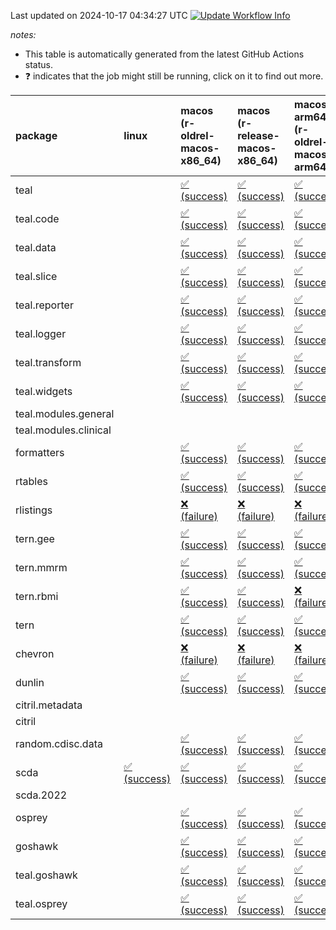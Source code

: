 Last updated on 2024-10-17 04:34:27 UTC [![Update Workflow
Info](https://github.com/averissimo/verdepcheck-status/actions/workflows/update.yaml/badge.svg)](https://github.com/averissimo/verdepcheck-status/actions/workflows/update.yaml)

*notes:*

-   This table is automatically generated from the latest GitHub Actions
    status.
-   ❓ indicates that the job might still be running, click on it to
    find out more.

<table>
<colgroup>
<col style="width: 1%" />
<col style="width: 6%" />
<col style="width: 7%" />
<col style="width: 7%" />
<col style="width: 7%" />
<col style="width: 7%" />
<col style="width: 7%" />
<col style="width: 7%" />
<col style="width: 7%" />
<col style="width: 7%" />
<col style="width: 7%" />
<col style="width: 7%" />
<col style="width: 7%" />
<col style="width: 7%" />
</colgroup>
<thead>
<tr class="header">
<th style="text-align: left;">package</th>
<th style="text-align: left;">linux</th>
<th style="text-align: left;">macos (r-oldrel-macos-x86_64)</th>
<th style="text-align: left;">macos (r-release-macos-x86_64)</th>
<th style="text-align: left;">macos-arm64 (r-oldrel-macos-arm64)</th>
<th style="text-align: left;">macos-arm64 (r-release-macos-arm64)</th>
<th style="text-align: left;">nosuggests</th>
<th style="text-align: left;">ubuntu-clang</th>
<th style="text-align: left;">ubuntu-gcc12</th>
<th style="text-align: left;">ubuntu-next</th>
<th style="text-align: left;">ubuntu-release</th>
<th style="text-align: left;">windows (r-devel-windows-x86_64)</th>
<th style="text-align: left;">windows (r-oldrel-windows-x86_64)</th>
<th style="text-align: left;">windows (r-release-windows-x86_64)</th>
</tr>
</thead>
<tbody>
<tr class="odd">
<td style="text-align: left;">teal</td>
<td style="text-align: left;"></td>
<td
style="text-align: left;"><a href="https://github.com/insightsengineering/teal/actions/runs/11311177624/job/31504024197">✅
(success)</a></td>
<td
style="text-align: left;"><a href="https://github.com/insightsengineering/teal/actions/runs/11311177624/job/31504021175">✅
(success)</a></td>
<td
style="text-align: left;"><a href="https://github.com/insightsengineering/teal/actions/runs/11311177624/job/31504023261">✅
(success)</a></td>
<td
style="text-align: left;"><a href="https://github.com/insightsengineering/teal/actions/runs/11311177624/job/31504020076">✅
(success)</a></td>
<td
style="text-align: left;"><a href="https://github.com/insightsengineering/teal/actions/runs/11311177624/job/31504024657">❌
(failure)</a></td>
<td
style="text-align: left;"><a href="https://github.com/insightsengineering/teal/actions/runs/11311177624/job/31504018270">✅
(success)</a></td>
<td
style="text-align: left;"><a href="https://github.com/insightsengineering/teal/actions/runs/11311177624/job/31504019358">✅
(success)</a></td>
<td
style="text-align: left;"><a href="https://github.com/insightsengineering/teal/actions/runs/11311177624/job/31504021686">✅
(success)</a></td>
<td
style="text-align: left;"><a href="https://github.com/insightsengineering/teal/actions/runs/11311177624/job/31504022513">✅
(success)</a></td>
<td
style="text-align: left;"><a href="https://github.com/insightsengineering/teal/actions/runs/11311177624/job/31504018760">✅
(success)</a></td>
<td
style="text-align: left;"><a href="https://github.com/insightsengineering/teal/actions/runs/11311177624/job/31504025184">✅
(success)</a></td>
<td
style="text-align: left;"><a href="https://github.com/insightsengineering/teal/actions/runs/11311177624/job/31504022094">✅
(success)</a></td>
</tr>
<tr class="even">
<td style="text-align: left;">teal.code</td>
<td style="text-align: left;"></td>
<td
style="text-align: left;"><a href="https://github.com/insightsengineering/teal.code/actions/runs/11311190380/job/31457140230">✅
(success)</a></td>
<td
style="text-align: left;"><a href="https://github.com/insightsengineering/teal.code/actions/runs/11311190380/job/31457139639">✅
(success)</a></td>
<td
style="text-align: left;"><a href="https://github.com/insightsengineering/teal.code/actions/runs/11311190380/job/31457139968">✅
(success)</a></td>
<td
style="text-align: left;"><a href="https://github.com/insightsengineering/teal.code/actions/runs/11311190380/job/31457139465">✅
(success)</a></td>
<td
style="text-align: left;"><a href="https://github.com/insightsengineering/teal.code/actions/runs/11311190380/job/31457140597">✅
(success)</a></td>
<td
style="text-align: left;"><a href="https://github.com/insightsengineering/teal.code/actions/runs/11311190380/job/31457139384">✅
(success)</a></td>
<td
style="text-align: left;"><a href="https://github.com/insightsengineering/teal.code/actions/runs/11311190380/job/31457139551">✅
(success)</a></td>
<td
style="text-align: left;"><a href="https://github.com/insightsengineering/teal.code/actions/runs/11311190380/job/31457140112">✅
(success)</a></td>
<td
style="text-align: left;"><a href="https://github.com/insightsengineering/teal.code/actions/runs/11311190380/job/31457140329">✅
(success)</a></td>
<td
style="text-align: left;"><a href="https://github.com/insightsengineering/teal.code/actions/runs/11311190380/job/31457139104">✅
(success)</a></td>
<td
style="text-align: left;"><a href="https://github.com/insightsengineering/teal.code/actions/runs/11311190380/job/31457140409">✅
(success)</a></td>
<td
style="text-align: left;"><a href="https://github.com/insightsengineering/teal.code/actions/runs/11311190380/job/31457139812">✅
(success)</a></td>
</tr>
<tr class="odd">
<td style="text-align: left;">teal.data</td>
<td style="text-align: left;"></td>
<td
style="text-align: left;"><a href="https://github.com/insightsengineering/teal.data/actions/runs/11311180327/job/31457117241">✅
(success)</a></td>
<td
style="text-align: left;"><a href="https://github.com/insightsengineering/teal.data/actions/runs/11311180327/job/31457116797">✅
(success)</a></td>
<td
style="text-align: left;"><a href="https://github.com/insightsengineering/teal.data/actions/runs/11311180327/job/31457117136">✅
(success)</a></td>
<td
style="text-align: left;"><a href="https://github.com/insightsengineering/teal.data/actions/runs/11311180327/job/31457116665">✅
(success)</a></td>
<td
style="text-align: left;"><a href="https://github.com/insightsengineering/teal.data/actions/runs/11311180327/job/31457117520">✅
(success)</a></td>
<td
style="text-align: left;"><a href="https://github.com/insightsengineering/teal.data/actions/runs/11311180327/job/31457116596">✅
(success)</a></td>
<td
style="text-align: left;"><a href="https://github.com/insightsengineering/teal.data/actions/runs/11311180327/job/31457116737">✅
(success)</a></td>
<td
style="text-align: left;"><a href="https://github.com/insightsengineering/teal.data/actions/runs/11311180327/job/31457117032">✅
(success)</a></td>
<td
style="text-align: left;"><a href="https://github.com/insightsengineering/teal.data/actions/runs/11311180327/job/31457117188">✅
(success)</a></td>
<td
style="text-align: left;"><a href="https://github.com/insightsengineering/teal.data/actions/runs/11311180327/job/31457116364">✅
(success)</a></td>
<td
style="text-align: left;"><a href="https://github.com/insightsengineering/teal.data/actions/runs/11311180327/job/31457117379">✅
(success)</a></td>
<td
style="text-align: left;"><a href="https://github.com/insightsengineering/teal.data/actions/runs/11311180327/job/31457116944">✅
(success)</a></td>
</tr>
<tr class="even">
<td style="text-align: left;">teal.slice</td>
<td style="text-align: left;"></td>
<td
style="text-align: left;"><a href="https://github.com/insightsengineering/teal.slice/actions/runs/11311184918/job/31457125964">✅
(success)</a></td>
<td
style="text-align: left;"><a href="https://github.com/insightsengineering/teal.slice/actions/runs/11311184918/job/31457125583">✅
(success)</a></td>
<td
style="text-align: left;"><a href="https://github.com/insightsengineering/teal.slice/actions/runs/11311184918/job/31457125890">✅
(success)</a></td>
<td
style="text-align: left;"><a href="https://github.com/insightsengineering/teal.slice/actions/runs/11311184918/job/31457125437">✅
(success)</a></td>
<td
style="text-align: left;"><a href="https://github.com/insightsengineering/teal.slice/actions/runs/11311184918/job/31457126185">✅
(success)</a></td>
<td
style="text-align: left;"><a href="https://github.com/insightsengineering/teal.slice/actions/runs/11311184918/job/31457125019">✅
(success)</a></td>
<td
style="text-align: left;"><a href="https://github.com/insightsengineering/teal.slice/actions/runs/11311184918/job/31457125365">✅
(success)</a></td>
<td
style="text-align: left;"><a href="https://github.com/insightsengineering/teal.slice/actions/runs/11311184918/job/31457125675">✅
(success)</a></td>
<td
style="text-align: left;"><a href="https://github.com/insightsengineering/teal.slice/actions/runs/11311184918/job/31457125817">✅
(success)</a></td>
<td
style="text-align: left;"><a href="https://github.com/insightsengineering/teal.slice/actions/runs/11311184918/job/31457125299">✅
(success)</a></td>
<td
style="text-align: left;"><a href="https://github.com/insightsengineering/teal.slice/actions/runs/11311184918/job/31457126110">✅
(success)</a></td>
<td
style="text-align: left;"><a href="https://github.com/insightsengineering/teal.slice/actions/runs/11311184918/job/31457125746">✅
(success)</a></td>
</tr>
<tr class="odd">
<td style="text-align: left;">teal.reporter</td>
<td style="text-align: left;"></td>
<td
style="text-align: left;"><a href="https://github.com/insightsengineering/teal.reporter/actions/runs/11311181842/job/31457118791">✅
(success)</a></td>
<td
style="text-align: left;"><a href="https://github.com/insightsengineering/teal.reporter/actions/runs/11311181842/job/31457118480">✅
(success)</a></td>
<td
style="text-align: left;"><a href="https://github.com/insightsengineering/teal.reporter/actions/runs/11311181842/job/31457118673">✅
(success)</a></td>
<td
style="text-align: left;"><a href="https://github.com/insightsengineering/teal.reporter/actions/runs/11311181842/job/31457118389">✅
(success)</a></td>
<td
style="text-align: left;"><a href="https://github.com/insightsengineering/teal.reporter/actions/runs/11311181842/job/31457118935">✅
(success)</a></td>
<td
style="text-align: left;"><a href="https://github.com/insightsengineering/teal.reporter/actions/runs/11311181842/job/31457118329">✅
(success)</a></td>
<td
style="text-align: left;"><a href="https://github.com/insightsengineering/teal.reporter/actions/runs/11311181842/job/31457118435">✅
(success)</a></td>
<td
style="text-align: left;"><a href="https://github.com/insightsengineering/teal.reporter/actions/runs/11311181842/job/31457118636">✅
(success)</a></td>
<td
style="text-align: left;"><a href="https://github.com/insightsengineering/teal.reporter/actions/runs/11311181842/job/31457118733">✅
(success)</a></td>
<td
style="text-align: left;"><a href="https://github.com/insightsengineering/teal.reporter/actions/runs/11311181842/job/31457118156">✅
(success)</a></td>
<td
style="text-align: left;"><a href="https://github.com/insightsengineering/teal.reporter/actions/runs/11311181842/job/31457118879">✅
(success)</a></td>
<td
style="text-align: left;"><a href="https://github.com/insightsengineering/teal.reporter/actions/runs/11311181842/job/31457118597">✅
(success)</a></td>
</tr>
<tr class="even">
<td style="text-align: left;">teal.logger</td>
<td style="text-align: left;"></td>
<td
style="text-align: left;"><a href="https://github.com/insightsengineering/teal.logger/actions/runs/11311178872/job/31457112382">✅
(success)</a></td>
<td
style="text-align: left;"><a href="https://github.com/insightsengineering/teal.logger/actions/runs/11311178872/job/31457111786">✅
(success)</a></td>
<td
style="text-align: left;"><a href="https://github.com/insightsengineering/teal.logger/actions/runs/11311178872/job/31457112185">✅
(success)</a></td>
<td
style="text-align: left;"><a href="https://github.com/insightsengineering/teal.logger/actions/runs/11311178872/job/31457111588">✅
(success)</a></td>
<td
style="text-align: left;"><a href="https://github.com/insightsengineering/teal.logger/actions/runs/11311178872/job/31457112805">✅
(success)</a></td>
<td
style="text-align: left;"><a href="https://github.com/insightsengineering/teal.logger/actions/runs/11311178872/job/31457111502">✅
(success)</a></td>
<td
style="text-align: left;"><a href="https://github.com/insightsengineering/teal.logger/actions/runs/11311178872/job/31457111699">✅
(success)</a></td>
<td
style="text-align: left;"><a href="https://github.com/insightsengineering/teal.logger/actions/runs/11311178872/job/31457112071">✅
(success)</a></td>
<td
style="text-align: left;"><a href="https://github.com/insightsengineering/teal.logger/actions/runs/11311178872/job/31457112281">✅
(success)</a></td>
<td
style="text-align: left;"><a href="https://github.com/insightsengineering/teal.logger/actions/runs/11311178872/job/31457111271">✅
(success)</a></td>
<td
style="text-align: left;"><a href="https://github.com/insightsengineering/teal.logger/actions/runs/11311178872/job/31457112680">✅
(success)</a></td>
<td
style="text-align: left;"><a href="https://github.com/insightsengineering/teal.logger/actions/runs/11311178872/job/31457111976">✅
(success)</a></td>
</tr>
<tr class="odd">
<td style="text-align: left;">teal.transform</td>
<td style="text-align: left;"></td>
<td
style="text-align: left;"><a href="https://github.com/insightsengineering/teal.transform/actions/runs/11311183113/job/31457121952">✅
(success)</a></td>
<td
style="text-align: left;"><a href="https://github.com/insightsengineering/teal.transform/actions/runs/11311183113/job/31457121389">✅
(success)</a></td>
<td
style="text-align: left;"><a href="https://github.com/insightsengineering/teal.transform/actions/runs/11311183113/job/31457121775">✅
(success)</a></td>
<td
style="text-align: left;"><a href="https://github.com/insightsengineering/teal.transform/actions/runs/11311183113/job/31457121199">✅
(success)</a></td>
<td
style="text-align: left;"><a href="https://github.com/insightsengineering/teal.transform/actions/runs/11311183113/job/31457122194">✅
(success)</a></td>
<td
style="text-align: left;"><a href="https://github.com/insightsengineering/teal.transform/actions/runs/11311183113/job/31457121111">✅
(success)</a></td>
<td
style="text-align: left;"><a href="https://github.com/insightsengineering/teal.transform/actions/runs/11311183113/job/31457121294">✅
(success)</a></td>
<td
style="text-align: left;"><a href="https://github.com/insightsengineering/teal.transform/actions/runs/11311183113/job/31457121672">✅
(success)</a></td>
<td
style="text-align: left;"><a href="https://github.com/insightsengineering/teal.transform/actions/runs/11311183113/job/31457121858">✅
(success)</a></td>
<td
style="text-align: left;"><a href="https://github.com/insightsengineering/teal.transform/actions/runs/11311183113/job/31457120837">✅
(success)</a></td>
<td
style="text-align: left;"><a href="https://github.com/insightsengineering/teal.transform/actions/runs/11311183113/job/31457122112">✅
(success)</a></td>
<td
style="text-align: left;"><a href="https://github.com/insightsengineering/teal.transform/actions/runs/11311183113/job/31457121587">✅
(success)</a></td>
</tr>
<tr class="even">
<td style="text-align: left;">teal.widgets</td>
<td style="text-align: left;"></td>
<td
style="text-align: left;"><a href="https://github.com/insightsengineering/teal.widgets/actions/runs/11311194994/job/31457153826">✅
(success)</a></td>
<td
style="text-align: left;"><a href="https://github.com/insightsengineering/teal.widgets/actions/runs/11311194994/job/31457153546">✅
(success)</a></td>
<td
style="text-align: left;"><a href="https://github.com/insightsengineering/teal.widgets/actions/runs/11311194994/job/31457153746">✅
(success)</a></td>
<td
style="text-align: left;"><a href="https://github.com/insightsengineering/teal.widgets/actions/runs/11311194994/job/31457153443">✅
(success)</a></td>
<td
style="text-align: left;"><a href="https://github.com/insightsengineering/teal.widgets/actions/runs/11311194994/job/31457153946">✅
(success)</a></td>
<td
style="text-align: left;"><a href="https://github.com/insightsengineering/teal.widgets/actions/runs/11311194994/job/31457153389">✅
(success)</a></td>
<td
style="text-align: left;"><a href="https://github.com/insightsengineering/teal.widgets/actions/runs/11311194994/job/31457153498">✅
(success)</a></td>
<td
style="text-align: left;"><a href="https://github.com/insightsengineering/teal.widgets/actions/runs/11311194994/job/31457153689">✅
(success)</a></td>
<td
style="text-align: left;"><a href="https://github.com/insightsengineering/teal.widgets/actions/runs/11311194994/job/31457153790">✅
(success)</a></td>
<td
style="text-align: left;"><a href="https://github.com/insightsengineering/teal.widgets/actions/runs/11311194994/job/31457153189">✅
(success)</a></td>
<td
style="text-align: left;"><a href="https://github.com/insightsengineering/teal.widgets/actions/runs/11311194994/job/31457153904">✅
(success)</a></td>
<td
style="text-align: left;"><a href="https://github.com/insightsengineering/teal.widgets/actions/runs/11311194994/job/31457153646">✅
(success)</a></td>
</tr>
<tr class="odd">
<td style="text-align: left;">teal.modules.general</td>
<td style="text-align: left;"></td>
<td style="text-align: left;"></td>
<td style="text-align: left;"></td>
<td style="text-align: left;"></td>
<td style="text-align: left;"></td>
<td style="text-align: left;"></td>
<td style="text-align: left;"></td>
<td style="text-align: left;"></td>
<td style="text-align: left;"></td>
<td style="text-align: left;"></td>
<td style="text-align: left;"></td>
<td style="text-align: left;"></td>
<td style="text-align: left;"></td>
</tr>
<tr class="even">
<td style="text-align: left;">teal.modules.clinical</td>
<td style="text-align: left;"></td>
<td style="text-align: left;"></td>
<td style="text-align: left;"></td>
<td style="text-align: left;"></td>
<td style="text-align: left;"></td>
<td style="text-align: left;"></td>
<td style="text-align: left;"></td>
<td style="text-align: left;"></td>
<td style="text-align: left;"></td>
<td style="text-align: left;"></td>
<td style="text-align: left;"></td>
<td style="text-align: left;"></td>
<td style="text-align: left;"></td>
</tr>
<tr class="odd">
<td style="text-align: left;">formatters</td>
<td style="text-align: left;"></td>
<td
style="text-align: left;"><a href="https://github.com/insightsengineering/formatters/actions/runs/11311186603/job/31457127563">✅
(success)</a></td>
<td
style="text-align: left;"><a href="https://github.com/insightsengineering/formatters/actions/runs/11311186603/job/31457127168">✅
(success)</a></td>
<td
style="text-align: left;"><a href="https://github.com/insightsengineering/formatters/actions/runs/11311186603/job/31457127428">✅
(success)</a></td>
<td
style="text-align: left;"><a href="https://github.com/insightsengineering/formatters/actions/runs/11311186603/job/31457127043">✅
(success)</a></td>
<td
style="text-align: left;"><a href="https://github.com/insightsengineering/formatters/actions/runs/11311186603/job/31457127637">✅
(success)</a></td>
<td
style="text-align: left;"><a href="https://github.com/insightsengineering/formatters/actions/runs/11311186603/job/31457126698">✅
(success)</a></td>
<td
style="text-align: left;"><a href="https://github.com/insightsengineering/formatters/actions/runs/11311186603/job/31457126987">✅
(success)</a></td>
<td
style="text-align: left;"><a href="https://github.com/insightsengineering/formatters/actions/runs/11311186603/job/31457127230">✅
(success)</a></td>
<td
style="text-align: left;"><a href="https://github.com/insightsengineering/formatters/actions/runs/11311186603/job/31457127369">✅
(success)</a></td>
<td
style="text-align: left;"><a href="https://github.com/insightsengineering/formatters/actions/runs/11311186603/job/31457126914">✅
(success)</a></td>
<td
style="text-align: left;"><a href="https://github.com/insightsengineering/formatters/actions/runs/11311186603/job/31457127700">✅
(success)</a></td>
<td
style="text-align: left;"><a href="https://github.com/insightsengineering/formatters/actions/runs/11311186603/job/31457127301">✅
(success)</a></td>
</tr>
<tr class="even">
<td style="text-align: left;">rtables</td>
<td style="text-align: left;"></td>
<td
style="text-align: left;"><a href="https://github.com/insightsengineering/rtables/actions/runs/11311177795/job/31457109719">✅
(success)</a></td>
<td
style="text-align: left;"><a href="https://github.com/insightsengineering/rtables/actions/runs/11311177795/job/31457109441">✅
(success)</a></td>
<td
style="text-align: left;"><a href="https://github.com/insightsengineering/rtables/actions/runs/11311177795/job/31457109619">✅
(success)</a></td>
<td
style="text-align: left;"><a href="https://github.com/insightsengineering/rtables/actions/runs/11311177795/job/31457109344">✅
(success)</a></td>
<td
style="text-align: left;"><a href="https://github.com/insightsengineering/rtables/actions/runs/11311177795/job/31457109875">✅
(success)</a></td>
<td
style="text-align: left;"><a href="https://github.com/insightsengineering/rtables/actions/runs/11311177795/job/31457109289">❌
(failure)</a></td>
<td
style="text-align: left;"><a href="https://github.com/insightsengineering/rtables/actions/runs/11311177795/job/31457109392">❌
(failure)</a></td>
<td
style="text-align: left;"><a href="https://github.com/insightsengineering/rtables/actions/runs/11311177795/job/31457109576">✅
(success)</a></td>
<td
style="text-align: left;"><a href="https://github.com/insightsengineering/rtables/actions/runs/11311177795/job/31457109668">✅
(success)</a></td>
<td
style="text-align: left;"><a href="https://github.com/insightsengineering/rtables/actions/runs/11311177795/job/31457109129">✅
(success)</a></td>
<td
style="text-align: left;"><a href="https://github.com/insightsengineering/rtables/actions/runs/11311177795/job/31457109826">✅
(success)</a></td>
<td
style="text-align: left;"><a href="https://github.com/insightsengineering/rtables/actions/runs/11311177795/job/31457109541">✅
(success)</a></td>
</tr>
<tr class="odd">
<td style="text-align: left;">rlistings</td>
<td style="text-align: left;"></td>
<td
style="text-align: left;"><a href="https://github.com/insightsengineering/rlistings/actions/runs/11311181109/job/31457118694">❌
(failure)</a></td>
<td
style="text-align: left;"><a href="https://github.com/insightsengineering/rlistings/actions/runs/11311181109/job/31457118467">❌
(failure)</a></td>
<td
style="text-align: left;"><a href="https://github.com/insightsengineering/rlistings/actions/runs/11311181109/job/31457118656">❌
(failure)</a></td>
<td
style="text-align: left;"><a href="https://github.com/insightsengineering/rlistings/actions/runs/11311181109/job/31457118385">❌
(failure)</a></td>
<td
style="text-align: left;"><a href="https://github.com/insightsengineering/rlistings/actions/runs/11311181109/job/31457118522">❌
(failure)</a></td>
<td
style="text-align: left;"><a href="https://github.com/insightsengineering/rlistings/actions/runs/11311181109/job/31457117976">❌
(failure)</a></td>
<td
style="text-align: left;"><a href="https://github.com/insightsengineering/rlistings/actions/runs/11311181109/job/31457118109">❌
(failure)</a></td>
<td
style="text-align: left;"><a href="https://github.com/insightsengineering/rlistings/actions/runs/11311181109/job/31457118261">❌
(failure)</a></td>
<td
style="text-align: left;"><a href="https://github.com/insightsengineering/rlistings/actions/runs/11311181109/job/31457118346">❌
(failure)</a></td>
<td
style="text-align: left;"><a href="https://github.com/insightsengineering/rlistings/actions/runs/11311181109/job/31457118306">❌
(failure)</a></td>
<td
style="text-align: left;"><a href="https://github.com/insightsengineering/rlistings/actions/runs/11311181109/job/31457118739">❌
(failure)</a></td>
<td
style="text-align: left;"><a href="https://github.com/insightsengineering/rlistings/actions/runs/11311181109/job/31457118566">❌
(failure)</a></td>
</tr>
<tr class="even">
<td style="text-align: left;">tern.gee</td>
<td style="text-align: left;"></td>
<td
style="text-align: left;"><a href="https://github.com/insightsengineering/tern.gee/actions/runs/11311187831/job/31457132427">✅
(success)</a></td>
<td
style="text-align: left;"><a href="https://github.com/insightsengineering/tern.gee/actions/runs/11311187831/job/31457131953">✅
(success)</a></td>
<td
style="text-align: left;"><a href="https://github.com/insightsengineering/tern.gee/actions/runs/11311187831/job/31457132295">✅
(success)</a></td>
<td
style="text-align: left;"><a href="https://github.com/insightsengineering/tern.gee/actions/runs/11311187831/job/31457131778">✅
(success)</a></td>
<td
style="text-align: left;"><a href="https://github.com/insightsengineering/tern.gee/actions/runs/11311187831/job/31457132658">✅
(success)</a></td>
<td
style="text-align: left;"><a href="https://github.com/insightsengineering/tern.gee/actions/runs/11311187831/job/31457131685">✅
(success)</a></td>
<td
style="text-align: left;"><a href="https://github.com/insightsengineering/tern.gee/actions/runs/11311187831/job/31457131869">✅
(success)</a></td>
<td
style="text-align: left;"><a href="https://github.com/insightsengineering/tern.gee/actions/runs/11311187831/job/31457132200">✅
(success)</a></td>
<td
style="text-align: left;"><a href="https://github.com/insightsengineering/tern.gee/actions/runs/11311187831/job/31457132362">✅
(success)</a></td>
<td
style="text-align: left;"><a href="https://github.com/insightsengineering/tern.gee/actions/runs/11311187831/job/31457131395">✅
(success)</a></td>
<td
style="text-align: left;"><a href="https://github.com/insightsengineering/tern.gee/actions/runs/11311187831/job/31457132589">✅
(success)</a></td>
<td
style="text-align: left;"><a href="https://github.com/insightsengineering/tern.gee/actions/runs/11311187831/job/31457132112">✅
(success)</a></td>
</tr>
<tr class="odd">
<td style="text-align: left;">tern.mmrm</td>
<td style="text-align: left;"></td>
<td
style="text-align: left;"><a href="https://github.com/insightsengineering/tern.mmrm/actions/runs/11311194585/job/31457152507">✅
(success)</a></td>
<td
style="text-align: left;"><a href="https://github.com/insightsengineering/tern.mmrm/actions/runs/11311194585/job/31457152177">✅
(success)</a></td>
<td
style="text-align: left;"><a href="https://github.com/insightsengineering/tern.mmrm/actions/runs/11311194585/job/31457152457">✅
(success)</a></td>
<td
style="text-align: left;"><a href="https://github.com/insightsengineering/tern.mmrm/actions/runs/11311194585/job/31457152061">✅
(success)</a></td>
<td
style="text-align: left;"><a href="https://github.com/insightsengineering/tern.mmrm/actions/runs/11311194585/job/31457152724">✅
(success)</a></td>
<td
style="text-align: left;"><a href="https://github.com/insightsengineering/tern.mmrm/actions/runs/11311194585/job/31457151992">✅
(success)</a></td>
<td
style="text-align: left;"><a href="https://github.com/insightsengineering/tern.mmrm/actions/runs/11311194585/job/31457152121">❌
(failure)</a></td>
<td
style="text-align: left;"><a href="https://github.com/insightsengineering/tern.mmrm/actions/runs/11311194585/job/31457152406">✅
(success)</a></td>
<td
style="text-align: left;"><a href="https://github.com/insightsengineering/tern.mmrm/actions/runs/11311194585/job/31457152561">✅
(success)</a></td>
<td
style="text-align: left;"><a href="https://github.com/insightsengineering/tern.mmrm/actions/runs/11311194585/job/31457151800">✅
(success)</a></td>
<td
style="text-align: left;"><a href="https://github.com/insightsengineering/tern.mmrm/actions/runs/11311194585/job/31457152615">✅
(success)</a></td>
<td
style="text-align: left;"><a href="https://github.com/insightsengineering/tern.mmrm/actions/runs/11311194585/job/31457152342">✅
(success)</a></td>
</tr>
<tr class="even">
<td style="text-align: left;">tern.rbmi</td>
<td style="text-align: left;"></td>
<td
style="text-align: left;"><a href="https://github.com/insightsengineering/tern.rbmi/actions/runs/11311185932/job/31457126793">✅
(success)</a></td>
<td
style="text-align: left;"><a href="https://github.com/insightsengineering/tern.rbmi/actions/runs/11311185932/job/31457126423">✅
(success)</a></td>
<td
style="text-align: left;"><a href="https://github.com/insightsengineering/tern.rbmi/actions/runs/11311185932/job/31457126670">❌
(failure)</a></td>
<td
style="text-align: left;"><a href="https://github.com/insightsengineering/tern.rbmi/actions/runs/11311185932/job/31457126280">❌
(failure)</a></td>
<td
style="text-align: left;"><a href="https://github.com/insightsengineering/tern.rbmi/actions/runs/11311185932/job/31457126864">✅
(success)</a></td>
<td
style="text-align: left;"><a href="https://github.com/insightsengineering/tern.rbmi/actions/runs/11311185932/job/31457125935">✅
(success)</a></td>
<td
style="text-align: left;"><a href="https://github.com/insightsengineering/tern.rbmi/actions/runs/11311185932/job/31457126207">✅
(success)</a></td>
<td
style="text-align: left;"><a href="https://github.com/insightsengineering/tern.rbmi/actions/runs/11311185932/job/31457126496">✅
(success)</a></td>
<td
style="text-align: left;"><a href="https://github.com/insightsengineering/tern.rbmi/actions/runs/11311185932/job/31457126617">✅
(success)</a></td>
<td
style="text-align: left;"><a href="https://github.com/insightsengineering/tern.rbmi/actions/runs/11311185932/job/31457126140">✅
(success)</a></td>
<td
style="text-align: left;"><a href="https://github.com/insightsengineering/tern.rbmi/actions/runs/11311185932/job/31457126934">✅
(success)</a></td>
<td
style="text-align: left;"><a href="https://github.com/insightsengineering/tern.rbmi/actions/runs/11311185932/job/31457126560">✅
(success)</a></td>
</tr>
<tr class="odd">
<td style="text-align: left;">tern</td>
<td style="text-align: left;"></td>
<td
style="text-align: left;"><a href="https://github.com/insightsengineering/tern/actions/runs/11311181749/job/31457118387">✅
(success)</a></td>
<td
style="text-align: left;"><a href="https://github.com/insightsengineering/tern/actions/runs/11311181749/job/31457118028">✅
(success)</a></td>
<td
style="text-align: left;"><a href="https://github.com/insightsengineering/tern/actions/runs/11311181749/job/31457118267">✅
(success)</a></td>
<td
style="text-align: left;"><a href="https://github.com/insightsengineering/tern/actions/runs/11311181749/job/31457117889">✅
(success)</a></td>
<td
style="text-align: left;"><a href="https://github.com/insightsengineering/tern/actions/runs/11311181749/job/31457118441">❌
(failure)</a></td>
<td
style="text-align: left;"><a href="https://github.com/insightsengineering/tern/actions/runs/11311181749/job/31457117537">✅
(success)</a></td>
<td
style="text-align: left;"><a href="https://github.com/insightsengineering/tern/actions/runs/11311181749/job/31457117809">✅
(success)</a></td>
<td
style="text-align: left;"><a href="https://github.com/insightsengineering/tern/actions/runs/11311181749/job/31457118079">✅
(success)</a></td>
<td
style="text-align: left;"><a href="https://github.com/insightsengineering/tern/actions/runs/11311181749/job/31457118204">✅
(success)</a></td>
<td
style="text-align: left;"><a href="https://github.com/insightsengineering/tern/actions/runs/11311181749/job/31457117758">✅
(success)</a></td>
<td
style="text-align: left;"><a href="https://github.com/insightsengineering/tern/actions/runs/11311181749/job/31457118516">✅
(success)</a></td>
<td
style="text-align: left;"><a href="https://github.com/insightsengineering/tern/actions/runs/11311181749/job/31457118142">✅
(success)</a></td>
</tr>
<tr class="even">
<td style="text-align: left;">chevron</td>
<td style="text-align: left;"></td>
<td
style="text-align: left;"><a href="https://github.com/insightsengineering/chevron/actions/runs/11311188407/job/31457133077">❌
(failure)</a></td>
<td
style="text-align: left;"><a href="https://github.com/insightsengineering/chevron/actions/runs/11311188407/job/31457132644">❌
(failure)</a></td>
<td
style="text-align: left;"><a href="https://github.com/insightsengineering/chevron/actions/runs/11311188407/job/31457132954">❌
(failure)</a></td>
<td
style="text-align: left;"><a href="https://github.com/insightsengineering/chevron/actions/runs/11311188407/job/31457132585">❌
(failure)</a></td>
<td
style="text-align: left;"><a href="https://github.com/insightsengineering/chevron/actions/runs/11311188407/job/31457133438">❌
(failure)</a></td>
<td
style="text-align: left;"><a href="https://github.com/insightsengineering/chevron/actions/runs/11311188407/job/31457132710">❌
(failure)</a></td>
<td
style="text-align: left;"><a href="https://github.com/insightsengineering/chevron/actions/runs/11311188407/job/31457132862">❌
(failure)</a></td>
<td
style="text-align: left;"><a href="https://github.com/insightsengineering/chevron/actions/runs/11311188407/job/31457133143">❌
(failure)</a></td>
<td
style="text-align: left;"><a href="https://github.com/insightsengineering/chevron/actions/runs/11311188407/job/31457133266">❌
(failure)</a></td>
<td
style="text-align: left;"><a href="https://github.com/insightsengineering/chevron/actions/runs/11311188407/job/31457132335">❌
(failure)</a></td>
<td
style="text-align: left;"><a href="https://github.com/insightsengineering/chevron/actions/runs/11311188407/job/31457133204">❌
(failure)</a></td>
<td
style="text-align: left;"><a href="https://github.com/insightsengineering/chevron/actions/runs/11311188407/job/31457132774">❌
(failure)</a></td>
</tr>
<tr class="odd">
<td style="text-align: left;">dunlin</td>
<td style="text-align: left;"></td>
<td
style="text-align: left;"><a href="https://github.com/insightsengineering/dunlin/actions/runs/11311187827/job/31457133241">✅
(success)</a></td>
<td
style="text-align: left;"><a href="https://github.com/insightsengineering/dunlin/actions/runs/11311187827/job/31457132714">✅
(success)</a></td>
<td
style="text-align: left;"><a href="https://github.com/insightsengineering/dunlin/actions/runs/11311187827/job/31457133052">✅
(success)</a></td>
<td
style="text-align: left;"><a href="https://github.com/insightsengineering/dunlin/actions/runs/11311187827/job/31457132503">✅
(success)</a></td>
<td
style="text-align: left;"><a href="https://github.com/insightsengineering/dunlin/actions/runs/11311187827/job/31457133311">❌
(failure)</a></td>
<td
style="text-align: left;"><a href="https://github.com/insightsengineering/dunlin/actions/runs/11311187827/job/31457131993">✅
(success)</a></td>
<td
style="text-align: left;"><a href="https://github.com/insightsengineering/dunlin/actions/runs/11311187827/job/31457132406">✅
(success)</a></td>
<td
style="text-align: left;"><a href="https://github.com/insightsengineering/dunlin/actions/runs/11311187827/job/31457132811">✅
(success)</a></td>
<td
style="text-align: left;"><a href="https://github.com/insightsengineering/dunlin/actions/runs/11311187827/job/31457132972">✅
(success)</a></td>
<td
style="text-align: left;"><a href="https://github.com/insightsengineering/dunlin/actions/runs/11311187827/job/31457132307">✅
(success)</a></td>
<td
style="text-align: left;"><a href="https://github.com/insightsengineering/dunlin/actions/runs/11311187827/job/31457133552">✅
(success)</a></td>
<td
style="text-align: left;"><a href="https://github.com/insightsengineering/dunlin/actions/runs/11311187827/job/31457132882">✅
(success)</a></td>
</tr>
<tr class="even">
<td style="text-align: left;">citril.metadata</td>
<td style="text-align: left;"></td>
<td style="text-align: left;"></td>
<td style="text-align: left;"></td>
<td style="text-align: left;"></td>
<td style="text-align: left;"></td>
<td style="text-align: left;"></td>
<td style="text-align: left;"></td>
<td style="text-align: left;"></td>
<td style="text-align: left;"></td>
<td style="text-align: left;"></td>
<td style="text-align: left;"></td>
<td style="text-align: left;"></td>
<td style="text-align: left;"></td>
</tr>
<tr class="odd">
<td style="text-align: left;">citril</td>
<td style="text-align: left;"></td>
<td style="text-align: left;"></td>
<td style="text-align: left;"></td>
<td style="text-align: left;"></td>
<td style="text-align: left;"></td>
<td style="text-align: left;"></td>
<td style="text-align: left;"></td>
<td style="text-align: left;"></td>
<td style="text-align: left;"></td>
<td style="text-align: left;"></td>
<td style="text-align: left;"></td>
<td style="text-align: left;"></td>
<td style="text-align: left;"></td>
</tr>
<tr class="even">
<td style="text-align: left;">random.cdisc.data</td>
<td style="text-align: left;"></td>
<td
style="text-align: left;"><a href="https://github.com/insightsengineering/random.cdisc.data/actions/runs/11311185246/job/31457126147">✅
(success)</a></td>
<td
style="text-align: left;"><a href="https://github.com/insightsengineering/random.cdisc.data/actions/runs/11311185246/job/31457125764">✅
(success)</a></td>
<td
style="text-align: left;"><a href="https://github.com/insightsengineering/random.cdisc.data/actions/runs/11311185246/job/31457126025">✅
(success)</a></td>
<td
style="text-align: left;"><a href="https://github.com/insightsengineering/random.cdisc.data/actions/runs/11311185246/job/31457125581">✅
(success)</a></td>
<td
style="text-align: left;"><a href="https://github.com/insightsengineering/random.cdisc.data/actions/runs/11311185246/job/31457126370">✅
(success)</a></td>
<td
style="text-align: left;"><a href="https://github.com/insightsengineering/random.cdisc.data/actions/runs/11311185246/job/31457125524">✅
(success)</a></td>
<td
style="text-align: left;"><a href="https://github.com/insightsengineering/random.cdisc.data/actions/runs/11311185246/job/31457125669">✅
(success)</a></td>
<td
style="text-align: left;"><a href="https://github.com/insightsengineering/random.cdisc.data/actions/runs/11311185246/job/31457125961">✅
(success)</a></td>
<td
style="text-align: left;"><a href="https://github.com/insightsengineering/random.cdisc.data/actions/runs/11311185246/job/31457126089">✅
(success)</a></td>
<td
style="text-align: left;"><a href="https://github.com/insightsengineering/random.cdisc.data/actions/runs/11311185246/job/31457125304">✅
(success)</a></td>
<td
style="text-align: left;"><a href="https://github.com/insightsengineering/random.cdisc.data/actions/runs/11311185246/job/31457126300">✅
(success)</a></td>
<td
style="text-align: left;"><a href="https://github.com/insightsengineering/random.cdisc.data/actions/runs/11311185246/job/31457125892">✅
(success)</a></td>
</tr>
<tr class="odd">
<td style="text-align: left;">scda</td>
<td
style="text-align: left;"><a href="https://github.com/insightsengineering/scda/actions/runs/10437595381/job/28903953758">✅
(success)</a></td>
<td
style="text-align: left;"><a href="https://github.com/insightsengineering/scda/actions/runs/10437595381/job/28903953430">✅
(success)</a></td>
<td
style="text-align: left;"><a href="https://github.com/insightsengineering/scda/actions/runs/10437595381/job/28903953031">✅
(success)</a></td>
<td
style="text-align: left;"><a href="https://github.com/insightsengineering/scda/actions/runs/10437595381/job/28903953278">✅
(success)</a></td>
<td
style="text-align: left;"><a href="https://github.com/insightsengineering/scda/actions/runs/10437595381/job/28903952896">✅
(success)</a></td>
<td
style="text-align: left;"><a href="https://github.com/insightsengineering/scda/actions/runs/10437595381/job/28903953675">❌
(failure)</a></td>
<td
style="text-align: left;"><a href="https://github.com/insightsengineering/scda/actions/runs/10437595381/job/28903952832">✅
(success)</a></td>
<td
style="text-align: left;"><a href="https://github.com/insightsengineering/scda/actions/runs/10437595381/job/28903952973">✅
(success)</a></td>
<td
style="text-align: left;"><a href="https://github.com/insightsengineering/scda/actions/runs/10437595381/job/28903953208">✅
(success)</a></td>
<td
style="text-align: left;"><a href="https://github.com/insightsengineering/scda/actions/runs/10437595381/job/28903953361">✅
(success)</a></td>
<td
style="text-align: left;"><a href="https://github.com/insightsengineering/scda/actions/runs/10437595381/job/28903952629">✅
(success)</a></td>
<td
style="text-align: left;"><a href="https://github.com/insightsengineering/scda/actions/runs/10437595381/job/28903953574">✅
(success)</a></td>
<td
style="text-align: left;"><a href="https://github.com/insightsengineering/scda/actions/runs/10437595381/job/28903953140">✅
(success)</a></td>
</tr>
<tr class="even">
<td style="text-align: left;">scda.2022</td>
<td style="text-align: left;"></td>
<td style="text-align: left;"></td>
<td style="text-align: left;"></td>
<td style="text-align: left;"></td>
<td style="text-align: left;"></td>
<td style="text-align: left;"></td>
<td style="text-align: left;"></td>
<td style="text-align: left;"></td>
<td style="text-align: left;"></td>
<td style="text-align: left;"></td>
<td style="text-align: left;"></td>
<td style="text-align: left;"></td>
<td style="text-align: left;"></td>
</tr>
<tr class="odd">
<td style="text-align: left;">osprey</td>
<td style="text-align: left;"></td>
<td
style="text-align: left;"><a href="https://github.com/insightsengineering/osprey/actions/runs/11311192238/job/31457147950">✅
(success)</a></td>
<td
style="text-align: left;"><a href="https://github.com/insightsengineering/osprey/actions/runs/11311192238/job/31457147431">✅
(success)</a></td>
<td
style="text-align: left;"><a href="https://github.com/insightsengineering/osprey/actions/runs/11311192238/job/31457147793">✅
(success)</a></td>
<td
style="text-align: left;"><a href="https://github.com/insightsengineering/osprey/actions/runs/11311192238/job/31457147270">✅
(success)</a></td>
<td
style="text-align: left;"><a href="https://github.com/insightsengineering/osprey/actions/runs/11311192238/job/31457148171">❌
(failure)</a></td>
<td
style="text-align: left;"><a href="https://github.com/insightsengineering/osprey/actions/runs/11311192238/job/31457147180">✅
(success)</a></td>
<td
style="text-align: left;"><a href="https://github.com/insightsengineering/osprey/actions/runs/11311192238/job/31457147346">✅
(success)</a></td>
<td
style="text-align: left;"><a href="https://github.com/insightsengineering/osprey/actions/runs/11311192238/job/31457147698">✅
(success)</a></td>
<td
style="text-align: left;"><a href="https://github.com/insightsengineering/osprey/actions/runs/11311192238/job/31457147877">✅
(success)</a></td>
<td
style="text-align: left;"><a href="https://github.com/insightsengineering/osprey/actions/runs/11311192238/job/31457146892">✅
(success)</a></td>
<td
style="text-align: left;"><a href="https://github.com/insightsengineering/osprey/actions/runs/11311192238/job/31457148094">✅
(success)</a></td>
<td
style="text-align: left;"><a href="https://github.com/insightsengineering/osprey/actions/runs/11311192238/job/31457147625">✅
(success)</a></td>
</tr>
<tr class="even">
<td style="text-align: left;">goshawk</td>
<td style="text-align: left;"></td>
<td
style="text-align: left;"><a href="https://github.com/insightsengineering/goshawk/actions/runs/11311185781/job/31457126267">✅
(success)</a></td>
<td
style="text-align: left;"><a href="https://github.com/insightsengineering/goshawk/actions/runs/11311185781/job/31457125906">✅
(success)</a></td>
<td
style="text-align: left;"><a href="https://github.com/insightsengineering/goshawk/actions/runs/11311185781/job/31457126139">✅
(success)</a></td>
<td
style="text-align: left;"><a href="https://github.com/insightsengineering/goshawk/actions/runs/11311185781/job/31457125756">✅
(success)</a></td>
<td
style="text-align: left;"><a href="https://github.com/insightsengineering/goshawk/actions/runs/11311185781/job/31457126446">❌
(failure)</a></td>
<td
style="text-align: left;"><a href="https://github.com/insightsengineering/goshawk/actions/runs/11311185781/job/31457125613">✅
(success)</a></td>
<td
style="text-align: left;"><a href="https://github.com/insightsengineering/goshawk/actions/runs/11311185781/job/31457125838">❌
(failure)</a></td>
<td
style="text-align: left;"><a href="https://github.com/insightsengineering/goshawk/actions/runs/11311185781/job/31457126084">✅
(success)</a></td>
<td
style="text-align: left;"><a href="https://github.com/insightsengineering/goshawk/actions/runs/11311185781/job/31457126203">✅
(success)</a></td>
<td
style="text-align: left;"><a href="https://github.com/insightsengineering/goshawk/actions/runs/11311185781/job/31457125413">✅
(success)</a></td>
<td
style="text-align: left;"><a href="https://github.com/insightsengineering/goshawk/actions/runs/11311185781/job/31457126390">✅
(success)</a></td>
<td
style="text-align: left;"><a href="https://github.com/insightsengineering/goshawk/actions/runs/11311185781/job/31457126026">✅
(success)</a></td>
</tr>
<tr class="odd">
<td style="text-align: left;">teal.goshawk</td>
<td style="text-align: left;"></td>
<td
style="text-align: left;"><a href="https://github.com/insightsengineering/teal.goshawk/actions/runs/11311184868/job/31457125679">✅
(success)</a></td>
<td
style="text-align: left;"><a href="https://github.com/insightsengineering/teal.goshawk/actions/runs/11311184868/job/31457125290">✅
(success)</a></td>
<td
style="text-align: left;"><a href="https://github.com/insightsengineering/teal.goshawk/actions/runs/11311184868/job/31457125535">✅
(success)</a></td>
<td
style="text-align: left;"><a href="https://github.com/insightsengineering/teal.goshawk/actions/runs/11311184868/job/31457125170">✅
(success)</a></td>
<td
style="text-align: left;"><a href="https://github.com/insightsengineering/teal.goshawk/actions/runs/11311184868/job/31457125931">✅
(success)</a></td>
<td
style="text-align: left;"><a href="https://github.com/insightsengineering/teal.goshawk/actions/runs/11311184868/job/31457125073">✅
(success)</a></td>
<td
style="text-align: left;"><a href="https://github.com/insightsengineering/teal.goshawk/actions/runs/11311184868/job/31457125237">✅
(success)</a></td>
<td
style="text-align: left;"><a href="https://github.com/insightsengineering/teal.goshawk/actions/runs/11311184868/job/31457125472">✅
(success)</a></td>
<td
style="text-align: left;"><a href="https://github.com/insightsengineering/teal.goshawk/actions/runs/11311184868/job/31457125602">✅
(success)</a></td>
<td
style="text-align: left;"><a href="https://github.com/insightsengineering/teal.goshawk/actions/runs/11311184868/job/31457124863">✅
(success)</a></td>
<td
style="text-align: left;"><a href="https://github.com/insightsengineering/teal.goshawk/actions/runs/11311184868/job/31457125843">✅
(success)</a></td>
<td
style="text-align: left;"><a href="https://github.com/insightsengineering/teal.goshawk/actions/runs/11311184868/job/31457125412">✅
(success)</a></td>
</tr>
<tr class="even">
<td style="text-align: left;">teal.osprey</td>
<td style="text-align: left;"></td>
<td
style="text-align: left;"><a href="https://github.com/insightsengineering/teal.osprey/actions/runs/11311190752/job/31457142495">✅
(success)</a></td>
<td
style="text-align: left;"><a href="https://github.com/insightsengineering/teal.osprey/actions/runs/11311190752/job/31457142158">✅
(success)</a></td>
<td
style="text-align: left;"><a href="https://github.com/insightsengineering/teal.osprey/actions/runs/11311190752/job/31457142386">✅
(success)</a></td>
<td
style="text-align: left;"><a href="https://github.com/insightsengineering/teal.osprey/actions/runs/11311190752/job/31457142057">✅
(success)</a></td>
<td
style="text-align: left;"><a href="https://github.com/insightsengineering/teal.osprey/actions/runs/11311190752/job/31457142699">✅
(success)</a></td>
<td
style="text-align: left;"><a href="https://github.com/insightsengineering/teal.osprey/actions/runs/11311190752/job/31457142103">✅
(success)</a></td>
<td
style="text-align: left;"><a href="https://github.com/insightsengineering/teal.osprey/actions/runs/11311190752/job/31457142218">✅
(success)</a></td>
<td
style="text-align: left;"><a href="https://github.com/insightsengineering/teal.osprey/actions/runs/11311190752/job/31457142430">✅
(success)</a></td>
<td
style="text-align: left;"><a href="https://github.com/insightsengineering/teal.osprey/actions/runs/11311190752/job/31457142532">✅
(success)</a></td>
<td
style="text-align: left;"><a href="https://github.com/insightsengineering/teal.osprey/actions/runs/11311190752/job/31457141880">✅
(success)</a></td>
<td
style="text-align: left;"><a href="https://github.com/insightsengineering/teal.osprey/actions/runs/11311190752/job/31457142644">✅
(success)</a></td>
<td
style="text-align: left;"><a href="https://github.com/insightsengineering/teal.osprey/actions/runs/11311190752/job/31457142286">✅
(success)</a></td>
</tr>
</tbody>
</table>
